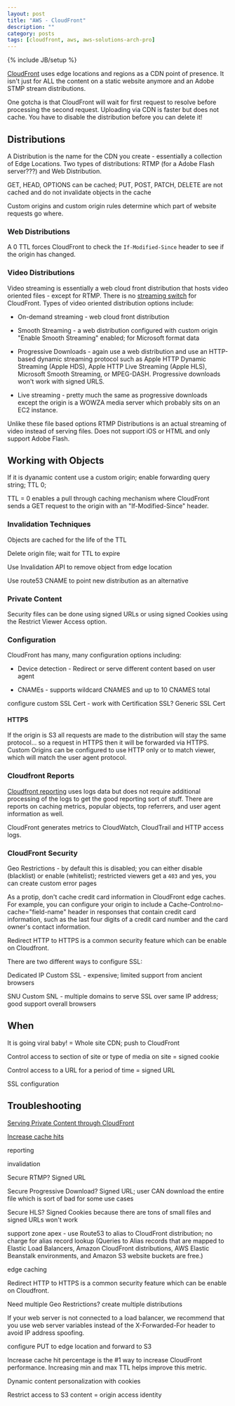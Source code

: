 ```yaml
---
layout: post
title: "AWS - CloudFront"
description: ""
category: posts
tags: [cloudfront, aws, aws-solutions-arch-pro]
---
```

{% include JB/setup %}

[CloudFront](http://docs.aws.amazon.com/AmazonCloudFront/latest/DeveloperGuide/Introduction.html) uses edge locations and regions as a CDN point of presence. It isn't just for ALL the content on a static website anymore and an Adobe STMP stream distributions. 

One gotcha is that CloudFront will wait for first request to resolve before processing the second request.  Uploading via CDN is faster but does not cache. You have to disable the distribution before you can delete it!

## Distributions

A Distribution is the name for the CDN you create - essentially a collection of Edge Locations. Two types of distributions: RTMP (for a Adobe Flash server???) and Web Distribution.

GET, HEAD, OPTIONS can be cached; PUT, POST, PATCH, DELETE are not cached and do not invalidate objects in the cache

Custom origins and custom origin rules determine which part of website requests go where.

### Web Distributions

A 0 TTL forces CloudFront to check the `If-Modified-Since` header to see if the origin has changed.

### Video Distributions

Video streaming is essentially a web cloud front distribution that hosts video oriented files - except for RTMP. There is no [streaming switch](http://docs.aws.amazon.com/AmazonCloudFront/latest/DeveloperGuide/cache-hit-ratio.html#cache-hit-ratio-http-streaming) for CloudFront. Types of video oriented distribution options include:

- On-demand streaming - web cloud front distribution

- Smooth Streaming - a web distribution configured with custom origin "Enable Smooth Streaming" enabled; for Microsoft format data

- Progressive Downloads - again use a web distribution and use an HTTP-based dynamic streaming protocol such as Apple HTTP Dynamic Streaming (Apple HDS), Apple HTTP Live Streaming (Apple HLS), Microsoft Smooth Streaming, or MPEG-DASH.  Progressive downloads won't work with signed URLS.

- Live streaming - pretty much the same as progressive downloads except the origin is a WOWZA media server which probably sits on an EC2 instance.

Unlike these file based options RTMP Distributions is an actual streaming of video instead of serving files. Does not support iOS or HTML and only support Adobe Flash.

## Working with Objects

If it is dyanamic content use a custom origin; enable forwarding query string; TTL 0; 

TTL = 0 enables a pull through caching mechanism where CloudFront sends a GET request to the origin with an "If-Modified-Since" header.

### Invalidation Techniques

Objects are cached for the life of the TTL

Delete origin file; wait for TTL to expire

Use Invalidation API to remove object from edge location

Use route53 CNAME to point new distribution as an alternative

### Private Content

Security files can be done using signed URLs or using signed Cookies using the Restrict Viewer Access option.

### Configuration 

CloudFront has many, many configuration options including:

* Device detection - Redirect or serve different content based on user agent

* CNAMEs - supports wildcard CNAMES and up to 10 CNAMES total

configure custom SSL Cert - work with Certification SSL?
Generic SSL Cert

#### HTTPS

If the origin is S3 all requests are made to the distribution will stay the same protocol... so a request in HTTPS then it will be forwarded via HTTPS. Custom Origins can be configured to use HTTP only or to match viewer, which will match the user agent protocol.

### Cloudfront Reports

[Cloudfront reporting](http://docs.aws.amazon.com/AmazonCloudFront/latest/DeveloperGuide/reports.html) uses logs data but does not require additional processing of the logs to get the good reporting sort of stuff. There are reports on caching metrics, popular objects, top referrers, and user agent information as well. 

CloudFront generates metrics to CloudWatch, CloudTrail and HTTP access logs. 

### CloudFront Security

Geo Restrictions - by default this is disabled; you can either disable (blacklist) or enable (whitelist); restricted viewers get a `403` and yes, you can create custom error pages

As a protip, don't cache credit card information in CloudFront edge caches. For example, you can configure your origin to include a Cache-Control:no-cache="field-name" header in responses that contain credit card information, such as the last four digits of a credit card number and the card owner's contact information.

Redirect HTTP to HTTPS is a common security feature which can be enable on Cloudfront.

There are two different ways to configure SSL:

Dedicated IP Custom SSL - expensive; limited support from ancient browsers

SNU Custom SNL - multiple domains to serve SSL over same IP address; good support overall browsers

## When

It is going viral baby! = Whole site CDN; push to CloudFront

Control access to section of site or type of media on site = signed cookie

Control access to a URL for a period of time = signed URL

SSL configuration

## Troubleshooting

[Serving Private Content through CloudFront](http://docs.aws.amazon.com/AmazonCloudFront/latest/DeveloperGuide/PrivateContent.html)

[Increase cache hits](http://docs.aws.amazon.com/AmazonCloudFront/latest/DeveloperGuide/cache-hit-ratio.html)

reporting

invalidation

Secure RTMP? Signed URL

Secure Progressive Download? Signed URL; user CAN download the entire file which is sort of bad for some use cases

Secure HLS? Signed Cookies because there are tons of small files and signed URLs won't work

support zone apex - use Route53 to alias to CloudFront distribution; no charge for alias record lookup (Queries to Alias records that are mapped to Elastic Load Balancers, Amazon CloudFront distributions, AWS Elastic Beanstalk environments, and Amazon S3 website buckets are free.)

edge caching

Redirect HTTP to HTTPS is a common security feature which can be enable on Cloudfront.

Need multiple Geo Restrictions? create multiple distributions

If your web server is not connected to a load balancer, we recommend that you use web server variables instead of the X-Forwarded-For header to avoid IP address spoofing.

configure PUT to edge location and forward to S3

Increase cache hit percentage is the #1 way to increase CloudFront performance. Increasing min and max TTL helps improve this metric.

Dynamic content personalization with cookies

Restrict access to S3 content = origin access identity

